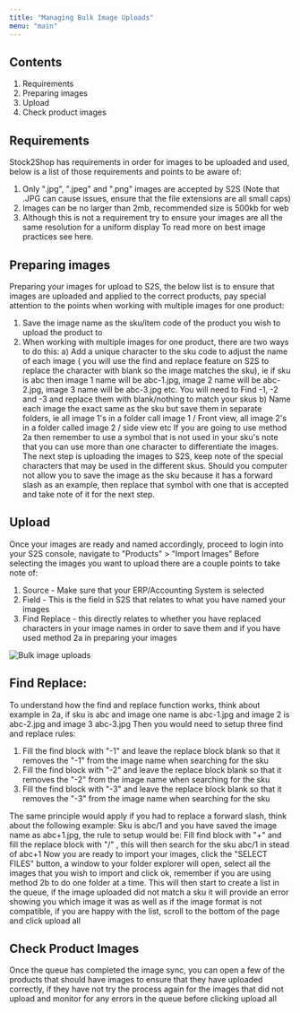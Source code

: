 ```yaml
---
title: "Managing Bulk Image Uploads"
menu: "main"
---
```

## Contents

1. Requirements
2. Preparing images
3. Upload
4. Check product images

## Requirements

Stock2Shop has requirements in order for images to be uploaded and used, below is a list of those requirements and points to be aware of: 
1. Only ".jpg", ".jpeg" and ".png" images are accepted by S2S (Note that .JPG can cause issues, ensure that the file extensions are all small caps) 
2. Images can be no larger than 2mb, recommended size is 500kb for web 
3. Although this is not a requirement try to ensure your images are all the same resolution for a uniform display
To read more on best image practices see here.

## Preparing images

Preparing your images for upload to S2S, the below list is to ensure that images are uploaded and applied to the correct products, pay special attention to the points when working with multiple images for one product:
1. Save the image name as the sku/item code of the product you wish to upload the product to
2. When working with multiple images for one product, there are two ways to do this:
a) Add a unique character to the sku code to adjust the name of each image ( you will use the find and replace feature on S2S to replace the character with blank so the image matches the sku), ie if sku is abc then image 1 name will be abc-1.jpg, image 2 name will be abc-2.jpg, image 3 name will be abc-3.jpg etc.  You will need to Find -1, -2 and -3 and replace them with blank/nothing to match your skus
b) Name each image the exact same as the sku but save them in separate folders, ie all image 1's in a folder call image 1 / Front view, all image 2's in a folder called image 2 / side view etc
If you are going to use method 2a then remember to use a symbol that is not used in your sku's note that you can use more than one character to differentiate the images.
The next step is uploading the images to S2S, keep note of the special characters that may be used in the different skus.
Should you computer not allow you to save the image as the sku because it has a forward slash as an example, then replace that symbol with one that is accepted and take note of it for the next step.

## Upload

Once your images are ready and named accordingly, proceed to login into your S2S console, navigate to "Products" > "Import Images"
Before selecting the images you want to upload there are a couple points to take note of:
1. Source - Make sure that your ERP/Accounting System is selected
2. Field - This is the field in S2S that relates to what you have named your images
3. Find Replace - this directly relates to whether you have replaced characters in your image names in order to save them and if you have used method 2a in preparing your images

![Bulk image uploads](/images/howto1.png)

## Find Replace:

To understand how the find and replace function works, think about example in 2a, if sku is abc and image one name is abc-1.jpg and image 2 is abc-2.jpg and image 3 abc-3.jpg
Then you would need to setup three find and replace rules: 
1. Fill the find block with "-1" and leave the replace block blank so that it removes the "-1" from the image name when searching for the sku
2. Fill the find block with "-2" and leave the replace block blank so that it removes the "-2" from the image name when searching for the sku
3. Fill the find block with "-3" and leave the replace block blank so that it removes the "-3" from the image name when searching for the sku

The same principle would apply if you had to replace a forward slash, think about the following example:
Sku is abc/1 and you have saved the image name as abc+1.jpg, the rule to setup would be:
Fill find block with "+" and fill the replace block with "/" , this will then search for the sku abc/1 in stead of abc+1
Now you are ready to import your images, click the "SELECT FILES" button, a window to your folder explorer will open, select all the images that you wish to import and click ok, remember if you are using method 2b to do one folder at a time.
This will then start to create a list in the queue, if the image uploaded did not match a sku it will provide an error showing you which image it was as well as if the image format is not compatible, if you are happy with the list, scroll to the bottom of the page and click upload all

## Check Product Images
 
Once the queue has completed the image sync, you can open a few of the products that should have images to ensure that they have uploaded correctly, if they have not try the process again for the images that did not upload and monitor for any errors in the queue before clicking upload all